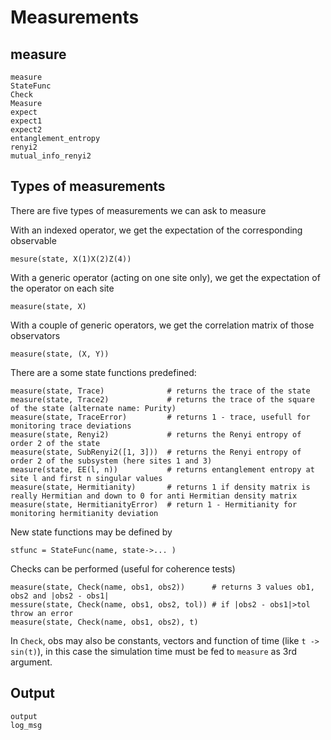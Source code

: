 # Measurements

## measure

```@docs
measure
StateFunc
Check
Measure
expect
expect1
expect2
entanglement_entropy
renyi2
mutual_info_renyi2
```

## Types of measurements

There are five types of measurements we can ask to measure

With an indexed operator, we get the expectation of the corresponding observable

    mesure(state, X(1)X(2)Z(4))

With a generic operator (acting on one site only), we get the expectation of the operator on each site

    measure(state, X)

With a couple of generic operators, we get the correlation matrix of those observators

    measure(state, (X, Y))

There are a some state functions predefined:

    measure(state, Trace)              # returns the trace of the state
    measure(state, Trace2)             # returns the trace of the square of the state (alternate name: Purity)
    measure(state, TraceError)         # returns 1 - trace, usefull for monitoring trace deviations
    measure(state, Renyi2)             # returns the Renyi entropy of order 2 of the state
    measure(state, SubRenyi2([1, 3]))  # returns the Renyi entropy of order 2 of the subsystem (here sites 1 and 3)
    measure(state, EE(l, n))           # returns entanglement entropy at site l and first n singular values
    measure(state, Hermitianity)       # returns 1 if density matrix is really Hermitian and down to 0 for anti Hermitian density matrix
    measure(state, HermitianityError)  # return 1 - Hermitianity for monitoring hermitianity deviation

New state functions may be defined by

    stfunc = StateFunc(name, state->... )

Checks can be performed (useful for coherence tests)

    measure(state, Check(name, obs1, obs2))      # returns 3 values ob1, obs2 and |obs2 - obs1|
    messure(state, Check(name, obs1, obs2, tol)) # if |obs2 - obs1|>tol throw an error
    measure(state, Check(name, obs1, obs2), t)

In `Check`, obs may also be constants, vectors and function of time (like `t -> sin(t)`), in this case the simulation
time must be fed to `measure` as 3rd argument.

## Output

```@docs
output
log_msg
```